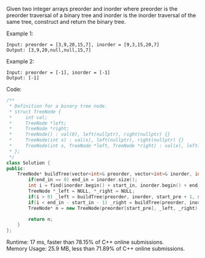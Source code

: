 Given two integer arrays preorder and inorder where preorder is the preorder traversal of a binary tree and inorder is the inorder traversal of the same tree, construct and return the binary tree.  

Example 1:  
```
Input: preorder = [3,9,20,15,7], inorder = [9,3,15,20,7]
Output: [3,9,20,null,null,15,7]
```

Example 2:  
```
Input: preorder = [-1], inorder = [-1]
Output: [-1]
```

Code:  
```c++
/**
 * Definition for a binary tree node.
 * struct TreeNode {
 *     int val;
 *     TreeNode *left;
 *     TreeNode *right;
 *     TreeNode() : val(0), left(nullptr), right(nullptr) {}
 *     TreeNode(int x) : val(x), left(nullptr), right(nullptr) {}
 *     TreeNode(int x, TreeNode *left, TreeNode *right) : val(x), left(left), right(right) {}
 * };
 */
class Solution {
public:
    TreeNode* buildTree(vector<int>& preorder, vector<int>& inorder, int start_pre = 0, int start_in = 0, int end_in = 0) {
        if(end_in == 0) end_in = inorder.size();
        int i = find(inorder.begin() + start_in, inorder.begin() + end_in, preorder[start_pre]) - inorder.begin() - start_in;
        TreeNode *_left = NULL, *_right = NULL;
        if(i > 0) _left = buildTree(preorder, inorder, start_pre + 1, start_in, start_in + i);
        if(i < end_in - start_in - 1) _right = buildTree(preorder, inorder, start_pre + i + 1, start_in + i + 1, end_in);
        TreeNode* n = new TreeNode(preorder[start_pre], _left, _right);

        return n;
    }
};
```

Runtime: 17 ms, faster than 78.15% of C++ online submissions.  
Memory Usage: 25.9 MB, less than 71.89% of C++ online submissions.
